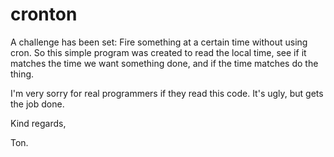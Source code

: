 # cronton
A challenge has been set: Fire something at a certain time without using cron. So this simple program was created to
read the local time, see if it matches the time we want something done, and if the time matches do the thing.

I'm very sorry for real programmers if they read this code. It's ugly, but gets the job done.

Kind regards,

Ton.
